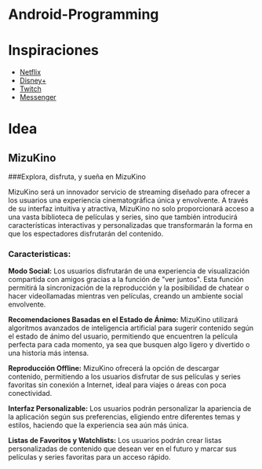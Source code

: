# Android-Programming
# Inspiraciones
- [Netflix](https://netflix.com)
- [Disney+](https://disneyplus.com)
- [Twitch](https://twitch.tv)
- [Messenger](https://messenger.com)
# Idea
## MizuKino
###Explora, disfruta, y sueña en MizuKino

MizuKino será un innovador servicio de streaming diseñado para ofrecer a los usuarios una experiencia cinematográfica única y envolvente. A través de su interfaz intuitiva y atractiva, MizuKino no solo proporcionará acceso a una vasta biblioteca de películas y series, sino que también introducirá características interactivas y personalizadas que transformarán la forma en que los espectadores disfrutarán del contenido.

### **Caracteristicas:**

**Modo Social:**
Los usuarios disfrutarán de una experiencia de visualización compartida con amigos gracias a la función de "ver juntos". Esta función permitirá la sincronización de la reproducción y la posibilidad de chatear o hacer videollamadas mientras ven películas, creando un ambiente social envolvente.

**Recomendaciones Basadas en el Estado de Ánimo:**
MizuKino utilizará algoritmos avanzados de inteligencia artificial para sugerir contenido según el estado de ánimo del usuario, permitiendo que encuentren la película perfecta para cada momento, ya sea que busquen algo ligero y divertido o una historia más intensa.

**Reproducción Offline:**
MizuKino ofrecerá la opción de descargar contenido, permitiendo a los usuarios disfrutar de sus películas y series favoritas sin conexión a Internet, ideal para viajes o áreas con poca conectividad.

**Interfaz Personalizable:**
Los usuarios podrán personalizar la apariencia de la aplicación según sus preferencias, eligiendo entre diferentes temas y estilos, haciendo que la experiencia sea aún más única.

**Listas de Favoritos y Watchlists:**
Los usuarios podrán crear listas personalizadas de contenido que desean ver en el futuro y marcar sus películas y series favoritas para un acceso rápido.


